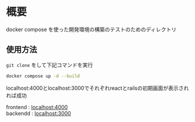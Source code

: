 # 概要

docker compose を使った開発環境の構築のテストのためのディレクトリ

## 使用方法

`git clone` をして下記コマンドを実行

```bash
docker compose up -d --build
```

localhost:4000とlocalhost:3000でそれぞれreactとrailsの初期画面が表示されれば成功

frontend : [localhost:4000](http://localhost:4000/)  
backendd : [localhost:3000](http://localhost:3000/)
